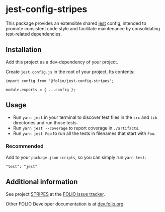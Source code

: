 # jest-config-stripes

This package provides an extensible shared [jest](https://github.com/facebook/jest) config, intended to promote consistent code style and facilitate maintenance by consolidating test-related dependencies.

## Installation
Add this project as a dev-dependency of your project.

Create `jest.config.js` in the root of your project. Its contents:
```
import config from '@folio/jest-config-stripes';

module.exports = { ...config };
```

## Usage
* Run `yarn jest` in your terminal to discover test files in the `src` and `lib` directories and run those tests.
* Run `yarn jest --coverage` to report coverage in `./artifacts`.
* Run `yarn jest Foo` to run all the tests in filenames that start with `Foo`.

### Recommended
Add to your `package.json` `scripts`, so you can simply run `yarn test`:
```
"test": "jest"
```

## Additional information

See project [STRIPES](https://issues.folio.org/projects/STRIPES) at the [FOLIO issue tracker](http://dev.folio.org/community/guide-issues).

Other FOLIO Developer documentation is at [dev.folio.org](http://dev.folio.org/).
